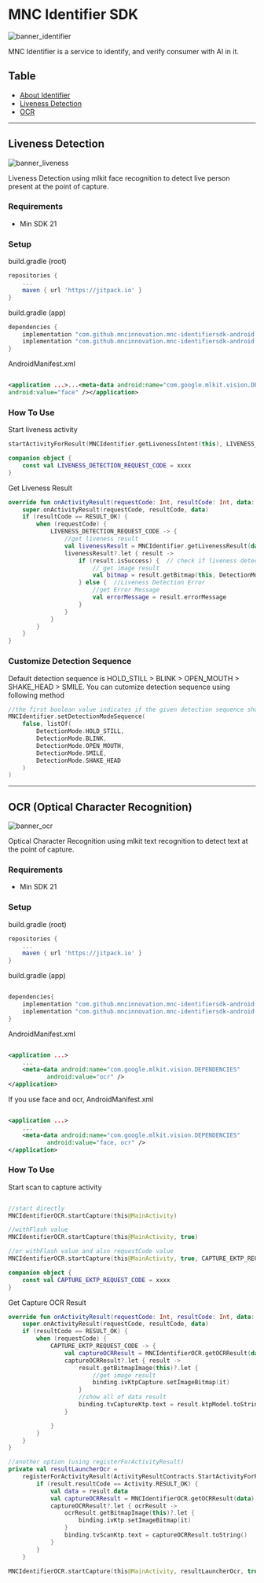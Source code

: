 # MNC Identifier SDK

![banner_identifier](/screenshots/identifier-cover.jpeg)

MNC Identifier is a service to identify, and verify consumer with AI in it.

## Table


* [About Identifier](https://mobile.mncinnovation.id/docs/mncidentifier/overview/)
* [Liveness Detection](#liveness-detection) 
* [OCR](#ocr-optical-character-recognition)


---

## Liveness Detection

![banner_liveness](/screenshots/banner_liveness.jpeg)

Liveness Detection using mlkit face recognition to detect live person present at the point of capture.

### Requirements

- Min SDK 21

### Setup

build.gradle (root)

```groovy
repositories {
    ...
    maven { url 'https://jitpack.io' }
}
```

build.gradle (app)

```groovy
dependencies {
    implementation "com.github.mncinnovation.mnc-identifiersdk-android:core:1.0.1"
    implementation "com.github.mncinnovation.mnc-identifiersdk-android:face-detection:1.0.1"
}
```

AndroidManifest.xml

```xml

<application ...>...<meta-data android:name="com.google.mlkit.vision.DEPENDENCIES"
android:value="face" /></application>
```

### How To Use

Start liveness activity

```kotlin
startActivityForResult(MNCIdentifier.getLivenessIntent(this), LIVENESS_DETECTION_REQUEST_CODE)

companion object {
    const val LIVENESS_DETECTION_REQUEST_CODE = xxxx
}
```

Get Liveness Result

```kotlin
override fun onActivityResult(requestCode: Int, resultCode: Int, data: Intent?) {
    super.onActivityResult(requestCode, resultCode, data)
    if (resultCode == RESULT_OK) {
        when (requestCode) {
            LIVENESS_DETECTION_REQUEST_CODE -> {
                //get liveness result
                val livenessResult = MNCIdentifier.getLivenessResult(data)
                livenessResult?.let { result ->
                    if (result.isSuccess) {  // check if liveness detection success
                        // get image result
                        val bitmap = result.getBitmap(this, DetectionMode.SMILE)
                    } else {  //Liveness Detection Error
                        //get Error Message
                        val errorMessage = result.errorMessage
                    }
                }
            }
        }
    }
}
```

### Customize Detection Sequence

Default detection sequence is HOLD_STILL > BLINK > OPEN_MOUTH > SHAKE_HEAD > SMILE. You can cutomize
detection sequence using following method

```kotlin
//the first boolean value indicates if the given detection sequence should be shuffled.
MNCIdentifier.setDetectionModeSequence(
    false, listOf(
        DetectionMode.HOLD_STILL,
        DetectionMode.BLINK,
        DetectionMode.OPEN_MOUTH,
        DetectionMode.SMILE,
        DetectionMode.SHAKE_HEAD
    )
)
  ```

---

## OCR (Optical Character Recognition)

![banner_ocr](/screenshots/banner_ocr.jpeg)


Optical Character Recognition using mlkit text recognition to detect text at the point of capture.

### Requirements

- Min SDK 21

### Setup

build.gradle (root)

```groovy
repositories {
    ...
    maven { url 'https://jitpack.io' }
}
```

build.gradle (app)

```groovy

dependencies{
	implementation "com.github.mncinnovation.mnc-identifiersdk-android:core:1.0.9"
	implementation "com.github.mncinnovation.mnc-identifiersdk-android:ocr:1.0.9"  
}
```

AndroidManifest.xml

```xml

<application ...>
	...
	<meta-data android:name="com.google.mlkit.vision.DEPENDENCIES"
		   android:value="ocr" />
</application>
```

If you use face and ocr, AndroidManifest.xml

```xml

<application ...>
	...
	<meta-data android:name="com.google.mlkit.vision.DEPENDENCIES"
		   android:value="face, ocr" />
</application>
```

### How To Use

Start scan to capture activity

```kotlin

//start directly
MNCIdentifierOCR.startCapture(this@MainActivity)

//withFlash value
MNCIdentifierOCR.startCapture(this@MainActivity, true)

//or withFlash value and also requestCode value
MNCIdentifierOCR.startCapture(this@MainActivity, true, CAPTURE_EKTP_REQUEST_CODE)

companion object {
    const val CAPTURE_EKTP_REQUEST_CODE = xxxx
}
```

Get Capture OCR Result

```kotlin
override fun onActivityResult(requestCode: Int, resultCode: Int, data: Intent?) {
    super.onActivityResult(requestCode, resultCode, data)
    if (resultCode == RESULT_OK) {
        when (requestCode) {
            CAPTURE_EKTP_REQUEST_CODE -> {
                val captureOCRResult = MNCIdentifierOCR.getOCRResult(data)
                captureOCRResult?.let { result ->
                    result.getBitmapImage(this)?.let {
                        //get image result
                        binding.ivKtpCapture.setImageBitmap(it)
                    }
                    //show all of data result
                    binding.tvCaptureKtp.text = result.ktpModel.toString()
                }

            }
        }
    }
}

//another option (using registerForActivityResult) 
private val resultLauncherOcr =
    registerForActivityResult(ActivityResultContracts.StartActivityForResult()) { result ->
        if (result.resultCode == Activity.RESULT_OK) {
            val data = result.data
            val captureOCRResult = MNCIdentifierOCR.getOCRResult(data)
            captureOCRResult?.let { ocrResult ->
                ocrResult.getBitmapImage(this)?.let {
                    binding.ivKtp.setImageBitmap(it)
                }
                binding.tvScanKtp.text = captureOCRResult.toString()
            }
        }
    }

MNCIdentifierOCR.startCapture(this@MainActivity, resultLauncherOcr, true)
```
